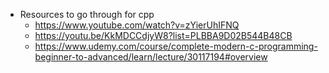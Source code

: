 - Resources to go through for cpp
  - https://www.youtube.com/watch?v=zYierUhIFNQ
  - https://youtu.be/KkMDCCdjyW8?list=PLBBA9D02B544B48CB
  - https://www.udemy.com/course/complete-modern-c-programming-beginner-to-advanced/learn/lecture/30117194#overview
  